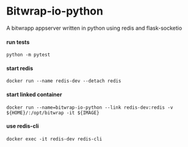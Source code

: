 # Bitwrap-io-python

A bitwrapp appserver written in python using redis and flask-socketio

#### run tests

    python -m pytest

#### start redis

    docker run --name redis-dev --detach redis

#### start linked container

    docker run --name=bitwrap-io-python --link redis-dev:redis -v ${HOME}/:/opt/bitwrap -it ${IMAGE}

#### use redis-cli

    docker exec -it redis-dev redis-cli
